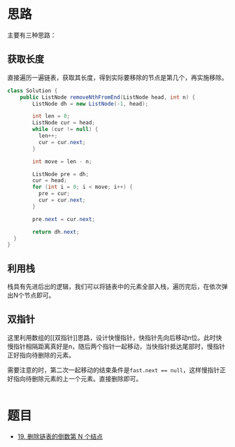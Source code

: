 
# 思路

主要有三种思路：
## 获取长度

直接遍历一遍链表，获取其长度，得到实际要移除的节点是第几个，再实施移除。

```java
class Solution {
    public ListNode removeNthFromEnd(ListNode head, int n) {
        ListNode dh = new ListNode(-1, head);

        int len = 0;
        ListNode cur = head;
        while (cur != null) {
          len++;
          cur = cur.next;
        }

        int move = len - n;

        ListNode pre = dh;
        cur = head;
        for (int i = 0; i < move; i++) {
          pre = cur;
          cur = cur.next;
        }

        pre.next = cur.next;

        return dh.next;
  }
}
```
## 利用栈

栈具有先进后出的逻辑，我们可以将链表中的元素全部入栈，遍历完后，在依次弹出N个节点即可。

## 双指针

这里利用数组的[[双指针]]思路，设计快慢指针，快指针先向后移动n位。此时快慢指针相隔距离真好是n，随后两个指针一起移动，当快指针抵达尾部时，慢指针正好指向待删除的元素。

需要注意的时，第二次一起移动的结束条件是`fast.next == null`，这样慢指针正好指向待删除元素的上一个元素。直接删除即可。

```java

```



# 题目

- [19. 删除链表的倒数第 N 个结点](https://leetcode.cn/problems/remove-nth-node-from-end-of-list/)